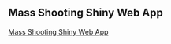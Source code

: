 ## Mass Shooting Shiny Web App


[Mass Shooting Shiny Web App](https://jehangeer.shinyapps.io/MassShootingUS_1982-2021/)
